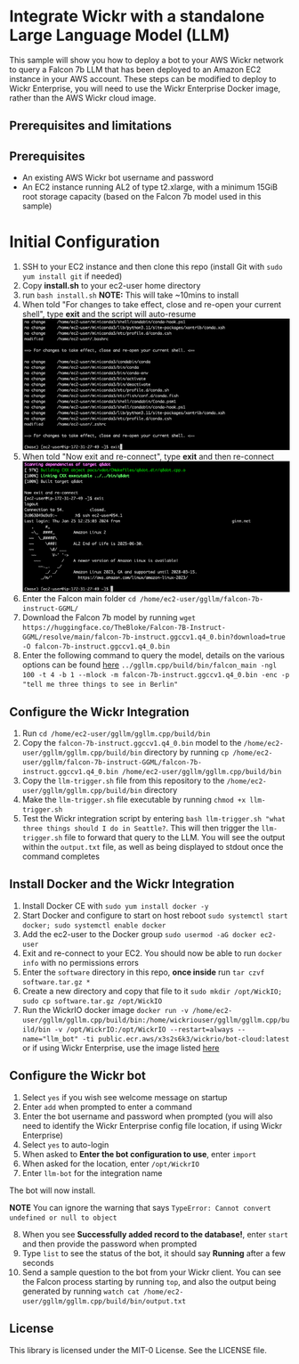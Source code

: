 # Integrate Wickr with a standalone Large Language Model (LLM)

This sample will show you how to deploy a bot to your AWS Wickr network to query a Falcon 7b LLM that has been deployed to an Amazon EC2 instance in your AWS account. These steps can be modified to deploy to Wickr Enterprise, you will need to use the Wickr Enterprise Docker image, rather than the AWS Wickr cloud image.

## Prerequisites and limitations

## Prerequisites

- An existing AWS Wickr bot username and password
- An EC2 instance running AL2 of type t2.xlarge, with a minimum 15GiB root storage capacity (based on the Falcon 7b model used in this sample)

# Initial Configuration

1. SSH to your EC2 instance and then clone this repo (install Git with `sudo yum install git` if needed)
2. Copy **install.sh** to your ec2-user home directory
3. run `bash install.sh` **NOTE:** This will take ~10mins to install
4. When told "For changes to take effect, close and re-open your current shell", type **exit** and the script will auto-resume
![image1](image1.png)
5. When told "Now exit and re-connect", type **exit** and then re-connect
![image1](image2.png)
6. Enter the Falcon main folder `cd /home/ec2-user/ggllm/falcon-7b-instruct-GGML/`
7. Download the Falcon 7b model by running `wget https://huggingface.co/TheBloke/Falcon-7B-Instruct-GGML/resolve/main/falcon-7b-instruct.ggccv1.q4_0.bin?download=true -O falcon-7b-instruct.ggccv1.q4_0.bin`
8. Enter the following command to query the model, details on the various options can be found [here](https://huggingface.co/TheBloke/Falcon-7B-Instruct-GGML#compatibility) `../ggllm.cpp/build/bin/falcon_main -ngl 100 -t 4 -b 1 --mlock -m falcon-7b-instruct.ggccv1.q4_0.bin -enc -p "tell me three things to see in Berlin"`

## Configure the Wickr Integration

1. Run `cd /home/ec2-user/ggllm/ggllm.cpp/build/bin`
2. Copy the `falcon-7b-instruct.ggccv1.q4_0.bin` model to the `/home/ec2-user/ggllm/ggllm.cpp/build/bin` directory by running `cp /home/ec2-user/ggllm/falcon-7b-instruct-GGML/falcon-7b-instruct.ggccv1.q4_0.bin /home/ec2-user/ggllm/ggllm.cpp/build/bin` 
3. Copy the `llm-trigger.sh` file from this repository to the `/home/ec2-user/ggllm/ggllm.cpp/build/bin` directory
4. Make the `llm-trigger.sh` file executable by running `chmod +x llm-trigger.sh`
4. Test the Wickr integration script by entering `bash llm-trigger.sh "what three things should I do in Seattle?`. This will then trigger the `llm-trigger.sh` file to forward that query to the LLM. You will see the output within the `output.txt` file, as well as being displayed to stdout once the command completes

## Install Docker and the Wickr Integration

1. Install Docker CE with `sudo yum install docker -y`
2. Start Docker and configure to start on host reboot `sudo systemctl start docker; sudo systemctl enable docker`
3. Add the ec2-user to the Docker group `sudo usermod -aG docker ec2-user`
4. Exit and re-connect to your EC2. You should now be able to run `docker info` with no permissions errors
5. Enter the `software` directory in this repo, **once inside** run `tar czvf software.tar.gz *`
6. Create a new directory and copy that file to it `sudo mkdir /opt/WickIO; sudo cp software.tar.gz /opt/WickIO`
7. Run the WickrIO docker image `docker run -v /home/ec2-user/ggllm/ggllm.cpp/build/bin:/home/wickriouser/ggllm/ggllm.cpp/build/bin -v /opt/WickrIO:/opt/WickrIO --restart=always --name="llm_bot" -ti public.ecr.aws/x3s2s6k3/wickrio/bot-cloud:latest` or if using Wickr Enterprise, use the image listed [here](https://wickrinc.github.io/wickrio-docs/#installation)

## Configure the Wickr bot

1. Select `yes` if you wish see welcome message on startup
2. Enter `add` when prompted to enter a command
3. Enter the bot username and password when prompted (you will also need to identify the Wickr Enterprise config file location, if using Wickr Enterprise)
4. Select `yes` to auto-login
5. When asked to **Enter the bot configuration to use**, enter `import`
6. When asked for the location, enter `/opt/WickrIO`
7. Enter `llm-bot` for the integration name

The bot will now install.

**NOTE** You can ignore the warning that says `TypeError: Cannot convert undefined or null to object`

8. When you see **Successfully added record to the database!**, enter `start` and then provide the password when prompted
9. Type `list` to see the status of the bot, it should say **Running** after a few seconds
10. Send a sample question to the bot from your Wickr client. You can see the Falcon process starting by running `top`, and also the output being generated by running `watch cat /home/ec2-user/ggllm/ggllm.cpp/build/bin/output.txt`

## License

This library is licensed under the MIT-0 License. See the LICENSE file.